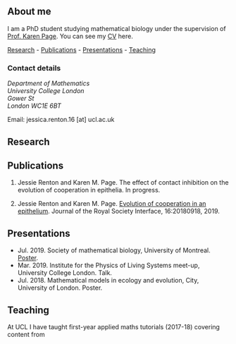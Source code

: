 ## About me

I am a PhD student studying mathematical biology under the supervision of [Prof. Karen Page](https://www.ucl.ac.uk/~ucackmp/). You can see my [CV](https://jessiesrr.github.io/CV.pdf) here.

[Research](#research) - [Publications](#publications) - [Presentations](#presentations) - [Teaching](#teaching)

### Contact details

_Department of Mathematics_  
_University College London_  
_Gower St_  
_London WC1E 6BT_

Email: jessica.renton.16 \[at\] ucl.ac.uk

## Research

## Publications
1. Jessie Renton and Karen M. Page. The effect of contact inhibition on the evolution of cooperation in epithelia. In progress.

2. Jessie Renton and Karen M. Page. [Evolution of cooperation in an epithelium](https://royalsocietypublishing.org/doi/10.1098/rsif.2018.0918). Journal of
the Royal Society Interface, 16:20180918, 2019. 

## Presentations
- Jul. 2019. Society of mathematical biology, University of Montreal. [Poster](https://jessiesrr.github.io/poster.pdf).
- Mar. 2019. Institute for the Physics of Living Systems meet-up, University College London. Talk.
- Jul. 2018. Mathematical models in ecology and evolution, City, University of London. Poster.

## Teaching

At UCL I have taught first-year applied maths tutorials (2017-18) covering content from 

